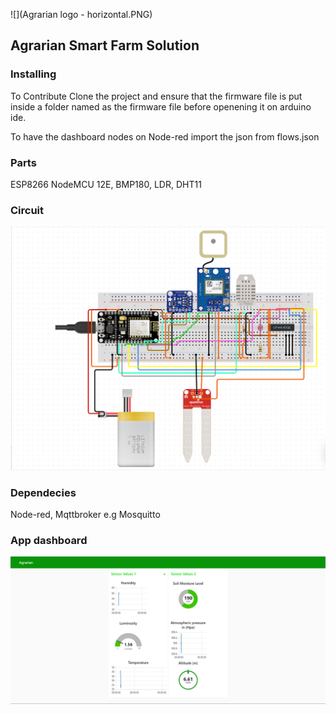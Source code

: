 ![](Agrarian logo - horizontal.PNG)

## Agrarian Smart Farm Solution

### Installing

To Contribute Clone the project and ensure that the firmware file is put inside a folder named as the firmware file before openening it on arduino ide.

To have the dashboard nodes on Node-red import the json from flows.json

### Parts

 ESP8266 NodeMCU 12E, BMP180, LDR, DHT11

### Circuit
 
![](circuit.PNG)

### Dependecies

Node-red, Mqttbroker e.g Mosquitto

### App dashboard

![](Agrarian-Node-red-Dash.PNG)


  
